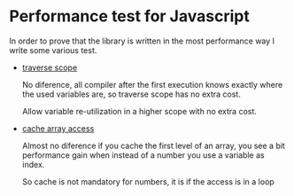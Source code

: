 # Performance test for Javascript

In order to prove that the library is written in the most performance way I write some various test.

* [traverse scope](http://jsperf.com/js-2d-math-traverse-scope)

  No diference, all compiler after the first execution knows exactly where the used variables are, so traverse scope has no extra cost.

  Allow variable re-utilization in a higher scope with no extra cost.

* [cache array access](http://jsperf.com/js-2d-math-array-cache)

  Almost no diference if you cache the first level of an array, you see a bit performance gain when instead of a number you use a variable as index.

  So cache is not mandatory for numbers, it is if the access is in a loop